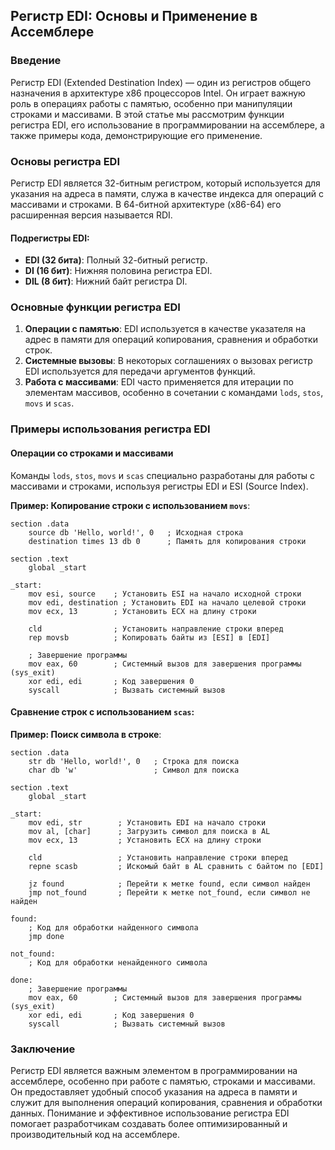 ## Регистр EDI: Основы и Применение в Ассемблере

### Введение

Регистр EDI (Extended Destination Index) — один из регистров общего назначения в архитектуре x86 процессоров Intel. Он играет важную роль в операциях работы с памятью, особенно при манипуляции строками и массивами. В этой статье мы рассмотрим функции регистра EDI, его использование в программировании на ассемблере, а также примеры кода, демонстрирующие его применение.

### Основы регистра EDI

Регистр EDI является 32-битным регистром, который используется для указания на адреса в памяти, служа в качестве индекса для операций с массивами и строками. В 64-битной архитектуре (x86-64) его расширенная версия называется RDI.

#### Подрегистры EDI:

- **EDI (32 бита)**: Полный 32-битный регистр.
- **DI (16 бит)**: Нижняя половина регистра EDI.
- **DIL (8 бит)**: Нижний байт регистра DI.

### Основные функции регистра EDI

1. **Операции с памятью**: EDI используется в качестве указателя на адрес в памяти для операций копирования, сравнения и обработки строк.
2. **Системные вызовы**: В некоторых соглашениях о вызовах регистр EDI используется для передачи аргументов функций.
3. **Работа с массивами**: EDI часто применяется для итерации по элементам массивов, особенно в сочетании с командами `lods`, `stos`, `movs` и `scas`.

### Примеры использования регистра EDI

#### Операции со строками и массивами

Команды `lods`, `stos`, `movs` и `scas` специально разработаны для работы с массивами и строками, используя регистры EDI и ESI (Source Index).

**Пример: Копирование строки с использованием `movs`**:
```assembly
section .data
    source db 'Hello, world!', 0   ; Исходная строка
    destination times 13 db 0      ; Память для копирования строки

section .text
    global _start

_start:
    mov esi, source    ; Установить ESI на начало исходной строки
    mov edi, destination ; Установить EDI на начало целевой строки
    mov ecx, 13        ; Установить ECX на длину строки

    cld                ; Установить направление строки вперед
    rep movsb          ; Копировать байты из [ESI] в [EDI]

    ; Завершение программы
    mov eax, 60        ; Системный вызов для завершения программы (sys_exit)
    xor edi, edi       ; Код завершения 0
    syscall            ; Вызвать системный вызов
```

#### Сравнение строк с использованием `scas`:

**Пример: Поиск символа в строке**:
```assembly
section .data
    str db 'Hello, world!', 0   ; Строка для поиска
    char db 'w'                 ; Символ для поиска

section .text
    global _start

_start:
    mov edi, str        ; Установить EDI на начало строки
    mov al, [char]      ; Загрузить символ для поиска в AL
    mov ecx, 13         ; Установить ECX на длину строки

    cld                 ; Установить направление строки вперед
    repne scasb         ; Искомый байт в AL сравнить с байтом по [EDI]

    jz found            ; Перейти к метке found, если символ найден
    jmp not_found       ; Перейти к метке not_found, если символ не найден

found:
    ; Код для обработки найденного символа
    jmp done

not_found:
    ; Код для обработки ненайденного символа

done:
    ; Завершение программы
    mov eax, 60        ; Системный вызов для завершения программы (sys_exit)
    xor edi, edi       ; Код завершения 0
    syscall            ; Вызвать системный вызов
```

### Заключение

Регистр EDI является важным элементом в программировании на ассемблере, особенно при работе с памятью, строками и массивами. Он предоставляет удобный способ указания на адреса в памяти и служит для выполнения операций копирования, сравнения и обработки данных. Понимание и эффективное использование регистра EDI помогает разработчикам создавать более оптимизированный и производительный код на ассемблере.